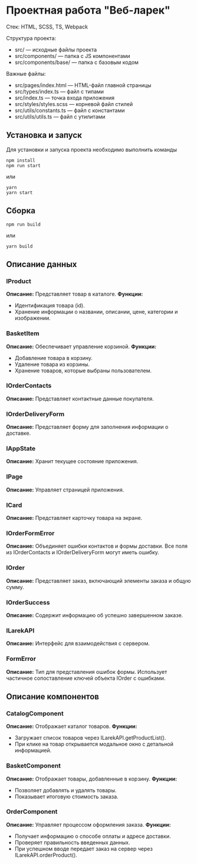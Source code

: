 # Проектная работа "Веб-ларек"

Стек: HTML, SCSS, TS, Webpack

Структура проекта:
- src/ — исходные файлы проекта
- src/components/ — папка с JS компонентами
- src/components/base/ — папка с базовым кодом

Важные файлы:
- src/pages/index.html — HTML-файл главной страницы
- src/types/index.ts — файл с типами
- src/index.ts — точка входа приложения
- src/styles/styles.scss — корневой файл стилей
- src/utils/constants.ts — файл с константами
- src/utils/utils.ts — файл с утилитами

## Установка и запуск
Для установки и запуска проекта необходимо выполнить команды

```
npm install
npm run start
```

или

```
yarn
yarn start
```
## Сборка

```
npm run build
```

или

```
yarn build
```

## Описание данных

### IProduct
**Описание:** Представляет товар в каталоге. 
**Функции:**
- Идентификация товара (id).
- Хранение информации о названии, описании, цене, категории и изображении.

### BasketItem
**Описание:** Обеспечивает управление корзиной. 
**Функции:**
- Добавление товара в корзину.
- Удаление товара из корзины.
- Хранение товаров, которые выбраны пользователем.

### IOrderContacts
**Описание:** Представляет контактные данные покупателя.

### IOrderDeliveryForm 
**Описание:** Представляет форму для заполнения информации о доставке.

### IAppState
**Описание:** Хранит текущее состояние приложения.

### IPage
**Описание:** Управляет страницей приложения.

### ICard
**Описание:** Представляет карточку товара на экране.

### IOrderFormError 
**Описание:** Объединяет ошибки контактов и формы доставки.
Все поля из IOrderContacts и IOrderDeliveryForm могут иметь ошибку.

### IOrder
**Описание:** Представляет заказ, включающий элементы заказа и общую сумму.

### IOrderSuccess
**Описание:** Содержит информацию об успешно завершенном заказе.

### ILarekAPI
**Описание:** Интерфейс для взаимодействия с сервером.

### FormError
**Описание:** Тип для представления ошибок формы.
Использует частичное сопоставление ключей объекта IOrder с ошибками.

## Описание компонентов

### CatalogComponent
**Описание:** Отображает каталог товаров. 
**Функции:**
- Загружает список товаров через ILarekAPI.getProductList().
- При клике на товар открывается модальное окно с детальной информацией.

### BasketComponent
**Описание:** Отображает товары, добавленные в корзину. 
**Функции:**
- Позволяет добавлять и удалять товары.
- Показывает итоговую стоимость заказа.

### OrderComponent
**Описание:** Управляет процессом оформления заказа. 
**Функции:**

- Получает информацию о способе оплаты и адресе доставки.
- Проверяет правильность введенных данных.
- При успешном вводе передает заказ на сервер через ILarekAPI.orderProduct().
